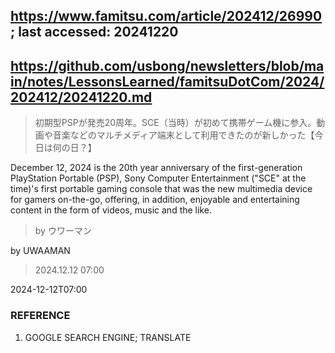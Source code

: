 ## https://www.famitsu.com/article/202412/26990; last accessed: 20241220

## https://github.com/usbong/newsletters/blob/main/notes/LessonsLearned/famitsuDotCom/2024/202412/20241220.md

> 初期型PSPが発売20周年。SCE（当時）が初めて携帯ゲーム機に参入。動画や音楽などのマルチメディア端末として利用できたのが新しかった【今日は何の日？】

December 12, 2024 is the 20th year anniversary of the first-generation PlayStation Portable (PSP), Sony Computer Entertainment ("SCE" at the time)'s first portable gaming console that was the new multimedia device for gamers on-the-go, offering, in addition, enjoyable and entertaining content in the form of videos, music and the like.  

> by ウワーマン

by UWAAMAN

> 2024.12.12 07:00

2024-12-12T07:00

### REFERENCE

1) GOOGLE SEARCH ENGINE; TRANSLATE